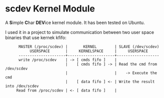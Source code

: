 # scdev Kernel Module

A **S**imple **C**har **DEV**ice kernel module.
It has been tested on Ubuntu.

I used it in a project to simulate communication between two user space binaries that use kernek kfifo:
```
      MASTER (/proc/scdev) |       KERNEL        | SLAVE (/dev/scdev)
           USERSPACE       |     KERNELSPACE     |     USERSPACE
      ---------------------+---------------------+-------------------
      write /proc/scdev    | -> [ cmds fifo ]    |
                           |    [ cmds fifo ] -> | Read the cmd from /dev/scdev
                           |                     |    -> Execute the cmd
                           |    [ data fifo ] <- | Write the result into /dev/scdev
     Read from /proc/scdev | <- [ data fifo ]    |
```
